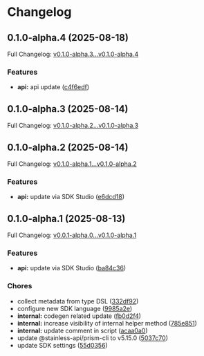 # Changelog

## 0.1.0-alpha.4 (2025-08-18)

Full Changelog: [v0.1.0-alpha.3...v0.1.0-alpha.4](https://github.com/DayMoonDevelopment/post-for-me-ruby/compare/v0.1.0-alpha.3...v0.1.0-alpha.4)

### Features

* **api:** api update ([c4f6edf](https://github.com/DayMoonDevelopment/post-for-me-ruby/commit/c4f6edf0b6af61e9490d6f82227ae3ec87257d11))

## 0.1.0-alpha.3 (2025-08-14)

Full Changelog: [v0.1.0-alpha.2...v0.1.0-alpha.3](https://github.com/DayMoonDevelopment/post-for-me-ruby/compare/v0.1.0-alpha.2...v0.1.0-alpha.3)

## 0.1.0-alpha.2 (2025-08-14)

Full Changelog: [v0.1.0-alpha.1...v0.1.0-alpha.2](https://github.com/DayMoonDevelopment/post-for-me-ruby/compare/v0.1.0-alpha.1...v0.1.0-alpha.2)

### Features

* **api:** update via SDK Studio ([e6dcd18](https://github.com/DayMoonDevelopment/post-for-me-ruby/commit/e6dcd18301dfba1f3599c190d9fe0122e13f5795))

## 0.1.0-alpha.1 (2025-08-13)

Full Changelog: [v0.0.1-alpha.0...v0.1.0-alpha.1](https://github.com/DayMoonDevelopment/post-for-me-ruby/compare/v0.0.1-alpha.0...v0.1.0-alpha.1)

### Features

* **api:** update via SDK Studio ([ba84c36](https://github.com/DayMoonDevelopment/post-for-me-ruby/commit/ba84c363df972115536055a856fc88018bd100a1))


### Chores

* collect metadata from type DSL ([332df92](https://github.com/DayMoonDevelopment/post-for-me-ruby/commit/332df92f64a5c4c4a785fd4f0fbb3592e44a76b1))
* configure new SDK language ([9985a2e](https://github.com/DayMoonDevelopment/post-for-me-ruby/commit/9985a2e4959261f12d25399c53a185b6cf7f899a))
* **internal:** codegen related update ([fb0d2f4](https://github.com/DayMoonDevelopment/post-for-me-ruby/commit/fb0d2f491fb6ecfd9228f17b7dbacfc058861b65))
* **internal:** increase visibility of internal helper method ([785e851](https://github.com/DayMoonDevelopment/post-for-me-ruby/commit/785e851acf28360a16f0ea52908f2f5e30a9328f))
* **internal:** update comment in script ([acaa0a0](https://github.com/DayMoonDevelopment/post-for-me-ruby/commit/acaa0a02d1cd0322c46f149988d2465150c95ca7))
* update @stainless-api/prism-cli to v5.15.0 ([5037c70](https://github.com/DayMoonDevelopment/post-for-me-ruby/commit/5037c7051dd04812b7d0ddc48b32ab3df66c3d86))
* update SDK settings ([55d0356](https://github.com/DayMoonDevelopment/post-for-me-ruby/commit/55d0356920869865280bc1d4e8228c27ab6e871f))
